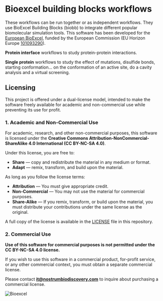 # Bioexcel building blocks workflows

These workflows can be run together or as independent workflows. They use BioExcel Building Blocks (biobb) to integrate different popular biomolecular simulation tools. This software has been developed for the [European BioExcel](http://bioexcel.eu/), funded by the European Commission (EU Horizon Europe [101093290](https://cordis.europa.eu/project/id/101093290)).

**Protein interface** workflows to study protein-protein interactions.

**Single protein** workflows to study the effect of mutations, disulfide bonds, starting conformation... on the conformation of an active site, do a cavity analysis and a virtual screening.

## Licensing

This project is offered under a dual-license model, intended to make the software freely available for academic and non-commercial use while preventing its use for profit.

### 1. Academic and Non-Commercial Use

For academic, research, and other non-commercial purposes, this software is licensed under the **Creative Commons Attribution-NonCommercial-ShareAlike 4.0 International (CC BY-NC-SA 4.0)**.

Under this license, you are free to:
*   **Share** — copy and redistribute the material in any medium or format.
*   **Adapt** — remix, transform, and build upon the material.

As long as you follow the license terms:
*   **Attribution** — You must give appropriate credit.
*   **Non-Commercial** — You may not use the material for commercial purposes.
*   **Share-Alike** — If you remix, transform, or build upon the material, you must distribute your contributions under the same license as the original.

A full copy of the license is available in the [LICENSE](LICENSE) file in this repository.

### 2. Commercial Use

**Use of this software for commercial purposes is not permitted under the CC BY-NC-SA 4.0 license.**

If you wish to use this software in a commercial product, for-profit service, or any other commercial context, you must obtain a separate commercial license.

Please contact **it@nostrumbiodiscovery.com** to inquire about purchasing a commercial license.

![](https://bioexcel.eu/wp-content/uploads/2019/04/Bioexcell_logo_1080px_transp.png "Bioexcel")